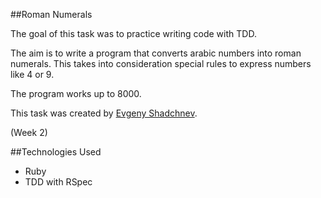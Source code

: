 ##Roman Numerals

The goal of this task was to practice writing code with TDD.


The aim is to write a program that converts arabic numbers into roman numerals. This takes into consideration special rules to express numbers like 4 or 9.

The program works up to 8000.

This task was created by [Evgeny Shadchnev](https://github.com/shadchnvev).

(Week 2)

##Technologies Used
- Ruby
- TDD with RSpec
